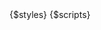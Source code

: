 <head>
    <title>{$main_title}</title>
    <meta charset="utf-8">
    <meta name="viewport" content="width=device-width, initial-scale=1">
    {$styles}
    {$scripts}
    <link rel="shortcut icon" type="image/x-icon" href="{$favicon}">
</head>